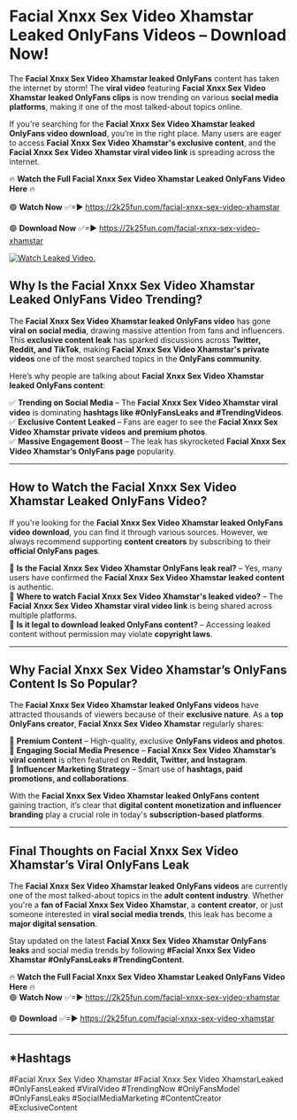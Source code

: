 # Facial Xnxx Sex Video Xhamstar Leaked OnlyFans Videos – Download Now!

The **Facial Xnxx Sex Video Xhamstar leaked OnlyFans** content has taken the internet by storm! The **viral video** featuring **Facial Xnxx Sex Video Xhamstar leaked OnlyFans clips** is now trending on various **social media platforms**, making it one of the most talked-about topics online.  

If you're searching for the **Facial Xnxx Sex Video Xhamstar leaked OnlyFans video download**, you’re in the right place. Many users are eager to access **Facial Xnxx Sex Video Xhamstar's exclusive content**, and the **Facial Xnxx Sex Video Xhamstar viral video link** is spreading across the internet.  

🔥 **Watch the Full Facial Xnxx Sex Video Xhamstar Leaked OnlyFans Video Here** 🔥  

🟢 **Watch Now** ✅=► https://2k25fun.com/facial-xnxx-sex-video-xhamstar

🟢 **Download Now** ✅=► https://2k25fun.com/facial-xnxx-sex-video-xhamstar

[![Watch Leaked Video.](https://miro.medium.com/v2/resize:fit:828/format:webp/1*cilzJN44JGOrTw9NJCrNHA.gif "Watch Leaked Video")](https://2k25fun.com/facial-xnxx-sex-video-xhamstar)

## **Why Is the Facial Xnxx Sex Video Xhamstar Leaked OnlyFans Video Trending?**  

The **Facial Xnxx Sex Video Xhamstar leaked OnlyFans video** has gone **viral on social media**, drawing massive attention from fans and influencers. This **exclusive content leak** has sparked discussions across **Twitter, Reddit, and TikTok**, making **Facial Xnxx Sex Video Xhamstar's private videos** one of the most searched topics in the **OnlyFans community**.  

Here’s why people are talking about **Facial Xnxx Sex Video Xhamstar leaked OnlyFans content**:  

✅ **Trending on Social Media** – The **Facial Xnxx Sex Video Xhamstar viral video** is dominating **hashtags like #OnlyFansLeaks and #TrendingVideos**.  
✅ **Exclusive Content Leaked** – Fans are eager to see the **Facial Xnxx Sex Video Xhamstar private videos and premium photos**.  
✅ **Massive Engagement Boost** – The leak has skyrocketed **Facial Xnxx Sex Video Xhamstar’s OnlyFans page** popularity.  

---

## **How to Watch the Facial Xnxx Sex Video Xhamstar Leaked OnlyFans Video?**  

If you're looking for the **Facial Xnxx Sex Video Xhamstar leaked OnlyFans video download**, you can find it through various sources. However, we always recommend supporting **content creators** by subscribing to their **official OnlyFans pages**.  

🔹 **Is the Facial Xnxx Sex Video Xhamstar OnlyFans leak real?** – Yes, many users have confirmed the **Facial Xnxx Sex Video Xhamstar leaked content** is authentic.  
🔹 **Where to watch Facial Xnxx Sex Video Xhamstar's leaked video?** – The **Facial Xnxx Sex Video Xhamstar viral video link** is being shared across multiple platforms.  
🔹 **Is it legal to download leaked OnlyFans content?** – Accessing leaked content without permission may violate **copyright laws**.  

---

## **Why Facial Xnxx Sex Video Xhamstar’s OnlyFans Content Is So Popular?**  

The **Facial Xnxx Sex Video Xhamstar leaked OnlyFans videos** have attracted thousands of viewers because of their **exclusive nature**. As a **top OnlyFans creator**, **Facial Xnxx Sex Video Xhamstar** regularly shares:  

📌 **Premium Content** – High-quality, exclusive **OnlyFans videos and photos**.  
📌 **Engaging Social Media Presence** – **Facial Xnxx Sex Video Xhamstar’s viral content** is often featured on **Reddit, Twitter, and Instagram**.  
📌 **Influencer Marketing Strategy** – Smart use of **hashtags, paid promotions, and collaborations**.  

With the **Facial Xnxx Sex Video Xhamstar leaked OnlyFans content** gaining traction, it’s clear that **digital content monetization and influencer branding** play a crucial role in today's **subscription-based platforms**.  

---

## **Final Thoughts on Facial Xnxx Sex Video Xhamstar’s Viral OnlyFans Leak**  

The **Facial Xnxx Sex Video Xhamstar leaked OnlyFans videos** are currently one of the most talked-about topics in the **adult content industry**. Whether you're a **fan of Facial Xnxx Sex Video Xhamstar**, a **content creator**, or just someone interested in **viral social media trends**, this leak has become a **major digital sensation**.  

Stay updated on the latest **Facial Xnxx Sex Video Xhamstar OnlyFans leaks** and social media trends by following **#Facial Xnxx Sex Video Xhamstar #OnlyFansLeaks #TrendingContent**.  

🔥 **Watch the Full Facial Xnxx Sex Video Xhamstar Leaked OnlyFans Video Here** 🔥  
🟢 **Watch Now** ✅=► https://2k25fun.com/facial-xnxx-sex-video-xhamstar

🟢 **Download** ✅=► https://2k25fun.com/facial-xnxx-sex-video-xhamstar

---

## *Hashtags
#Facial Xnxx Sex Video Xhamstar #Facial Xnxx Sex Video XhamstarLeaked #OnlyFansLeaked #ViralVideo #TrendingNow #OnlyFansModel #OnlyFansLeaks #SocialMediaMarketing #ContentCreator #ExclusiveContent  